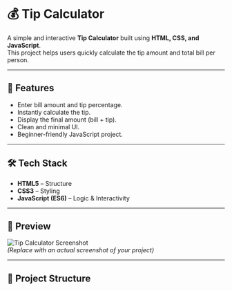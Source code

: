 # 💰 Tip Calculator  

A simple and interactive **Tip Calculator** built using **HTML, CSS, and JavaScript**.  
This project helps users quickly calculate the tip amount and total bill per person.  

---

## 🚀 Features  
- Enter bill amount and tip percentage.  
- Instantly calculate the tip.  
- Display the final amount (bill + tip).  
- Clean and minimal UI.  
- Beginner-friendly JavaScript project.  

---

## 🛠️ Tech Stack  
- **HTML5** – Structure  
- **CSS3** – Styling  
- **JavaScript (ES6)** – Logic & Interactivity  

---

## 📸 Preview  
![Tip Calculator Screenshot](tipCalculator/Screenshot.png)  
*(Replace with an actual screenshot of your project)*  

---

## 📂 Project Structure  
